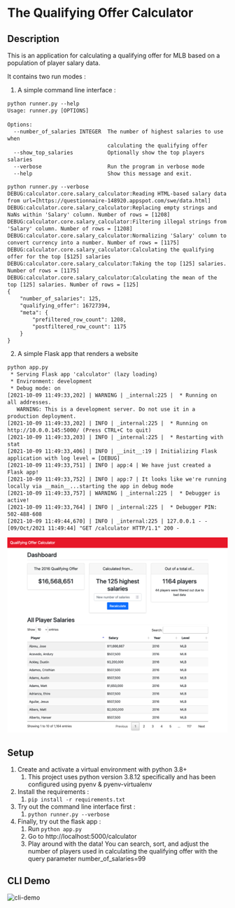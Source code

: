 # The Qualifying Offer Calculator

## Description

This is an application for calculating a qualifying offer for MLB based on a population of player salary data.

It contains two run modes :

1. A simple command line interface :

```
python runner.py --help
Usage: runner.py [OPTIONS]

Options:
  --number_of_salaries INTEGER  The number of highest salaries to use when
                                calculating the qualifying offer
  --show_top_salaries           Optionally show the top players salaries
  --verbose                     Run the program in verbose mode
  --help                        Show this message and exit.
```

```
python runner.py --verbose
DEBUG:calculator.core.salary_calculator:Reading HTML-based salary data from url=[https://questionnaire-148920.appspot.com/swe/data.html]
DEBUG:calculator.core.salary_calculator:Replacing empty strings and NaNs within 'Salary' column. Number of rows = [1208]
DEBUG:calculator.core.salary_calculator:Filtering illegal strings from 'Salary' column. Number of rows = [1208]
DEBUG:calculator.core.salary_calculator:Normalizing 'Salary' column to convert currency into a number. Number of rows = [1175]
DEBUG:calculator.core.salary_calculator:Calculating the qualifying offer for the top [$125] salaries
DEBUG:calculator.core.salary_calculator:Taking the top [125] salaries. Number of rows = [1175]
DEBUG:calculator.core.salary_calculator:Calculating the mean of the top [125] salaries. Number of rows = [125]
{
    "number_of_salaries": 125,
    "qualifying_offer": 16727394,
    "meta": {
        "prefiltered_row_count": 1208,
        "postfiltered_row_count": 1175
    }
}
```

2. A simple Flask app that renders a website

```
python app.py
 * Serving Flask app 'calculator' (lazy loading)
 * Environment: development
 * Debug mode: on
[2021-10-09 11:49:33,202] | WARNING | _internal:225 |  * Running on all addresses.
   WARNING: This is a development server. Do not use it in a production deployment.
[2021-10-09 11:49:33,202] | INFO | _internal:225 |  * Running on http://10.0.0.145:5000/ (Press CTRL+C to quit)
[2021-10-09 11:49:33,203] | INFO | _internal:225 |  * Restarting with stat
[2021-10-09 11:49:33,406] | INFO | __init__:19 | Initializing Flask application with log level = [DEBUG]
[2021-10-09 11:49:33,751] | INFO | app:4 | We have just created a Flask app!
[2021-10-09 11:49:33,752] | INFO | app:7 | It looks like we're running locally via __main__...starting the app in debug mode
[2021-10-09 11:49:33,757] | WARNING | _internal:225 |  * Debugger is active!
[2021-10-09 11:49:33,764] | INFO | _internal:225 |  * Debugger PIN: 502-488-608
[2021-10-09 11:49:44,670] | INFO | _internal:225 | 127.0.0.1 - - [09/Oct/2021 11:49:44] "GET /calculator HTTP/1.1" 200 -
```

![calculator-screen-shot.png](docs/images/calculator-screen-shot.png)

## Setup

1. Create and activate a virtual environment with python 3.8+
    1. This project uses python version 3.8.12 specifically and has been configured using pyenv & pyenv-virtualenv
2. Install the requirements :
    1. `pip install -r requirements.txt`
3. Try out the command line interface first :
    1. `python runner.py --verbose`
4. Finally, try out the flask app :
    1. Run `python app.py`
    2. Go to http://localhost:5000/calculator
    3. Play around with the data! You can search, sort, and adjust the number of players used in calculating the
       qualifying offer with the query parameter number_of_salaries=99

## CLI Demo

![cli-demo](docs/images/cli-demo.gif)